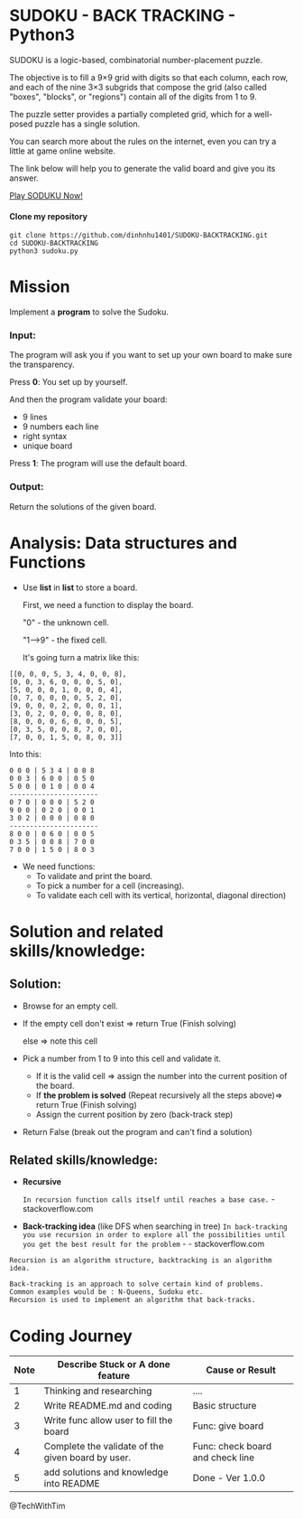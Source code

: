 # SUDOKU - BACK TRACKING - Python3


SUDOKU is a logic-based, combinatorial number-placement puzzle. 

The objective is to fill a 9×9 grid with digits so that each column, each row, and each of the nine 3×3 subgrids that compose the grid (also called "boxes", "blocks", or "regions") 
contain all of the digits from 1 to 9. 

The puzzle setter provides a partially completed grid, which for a well-posed puzzle has a single solution.

You can search more about the rules on the internet, even you can try a little at game online website.

The link below will help you to generate the valid board and give you its answer.

[Play SODUKU Now!](https://www.sudoku-solutions.com/)


#### Clone my repository
```python3
git clone https://github.com/dinhnhu1401/SUDOKU-BACKTRACKING.git
cd SUDOKU-BACKTRACKING
python3 sudoku.py
```

# Mission
Implement a **program** to solve the Sudoku.


### Input:
The program will ask you if you want to set up your own board to make sure the transparency.

Press **0**: You set up by yourself.

And then the program validate your board:
   - 9 lines
   - 9 numbers each line
   - right syntax
   - unique board 

Press **1**: The program will use the default board.


### Output:
Return the solutions of the given board. 



# Analysis: Data structures and Functions


- Use **list** in **list** to store a board.

    First, we need a function to display the board. 
    
    "0" - the unknown cell. 
    
    "1-->9" - the fixed cell.
    
    It's going turn a matrix like this:
```
[[0, 0, 0, 5, 3, 4, 0, 0, 8],
[0, 0, 3, 6, 0, 0, 0, 5, 0],
[5, 0, 0, 0, 1, 0, 0, 0, 4],
[0, 7, 0, 0, 0, 0, 5, 2, 0],
[9, 0, 0, 0, 2, 0, 0, 0, 1],
[3, 0, 2, 0, 0, 0, 0, 8, 0],
[8, 0, 0, 0, 6, 0, 0, 0, 5],
[0, 3, 5, 0, 0, 8, 7, 0, 0],
[7, 0, 0, 1, 5, 0, 8, 0, 3]]
```
Into this:
```
0 0 0 | 5 3 4 | 0 0 8
0 0 3 | 6 0 0 | 0 5 0
5 0 0 | 0 1 0 | 0 0 4
----------------------
0 7 0 | 0 0 0 | 5 2 0
9 0 0 | 0 2 0 | 0 0 1
3 0 2 | 0 0 0 | 0 8 0
----------------------
8 0 0 | 0 6 0 | 0 0 5
0 3 5 | 0 0 8 | 7 0 0
7 0 0 | 1 5 0 | 8 0 3

```
- We need functions:
    - To validate and print the board.
    - To pick a number for a cell (increasing). 
    - To validate each cell with its vertical, horizontal, diagonal direction)

 
# Solution and related skills/knowledge:

## Solution:

- Browse for an empty cell.

- If the empty cell don't exist => return True (Finish solving)
    
   else => note this cell
 
- Pick a number from 1 to 9 into this cell and validate it.
    - If it is the valid cell => assign the number into the current position of the board.
    - If **the problem is solved** (Repeat recursively all the steps above)=> return True (Finish solving)
    - Assign the current position by zero (back-track step)
- Return False (break out the program and can't find a solution)

## Related skills/knowledge:

- **Recursive**
    
    `In recursion function calls itself until reaches a base case.` - stackoverflow.com
    
- **Back-tracking idea** (like DFS when searching in tree)
    `In back-tracking you use recursion in order to explore all the possibilities until you get the best result for the problem` - - stackoverflow.com

```
Recursion is an algorithm structure, backtracking is an algorithm idea.

Back-tracking is an approach to solve certain kind of problems.
Common examples would be : N-Queens, Sudoku etc.
Recursion is used to implement an algorithm that back-tracks.
```
# Coding Journey

| Note       |Describe Stuck or A done feature      |Cause or Result       |
|------------|--------------------------------------|----------------------|
| 1          | Thinking and researching             | ....                 |
| 2          | Write README.md and coding           | Basic structure      |
| 3          | Write func allow user to fill the board           | Func: give  board                |
| 4          | Complete the validate of the given board by user. | Func: check board and check line |
| 5          | add solutions and knowledge into README | Done - Ver 1.0.0

@TechWithTim